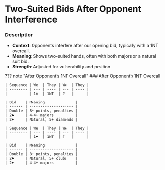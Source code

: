 # Two-Suited Bids After Opponent Interference

### Description

- **Context**: Opponents interfere after our opening bid, typically with a 1NT overcall.
- **Meaning**: Shows two-suited hands, often with both majors or a natural suit bid.
- **Strength**: Adjusted for vulnerability and position.

??? note "After Opponent’s 1NT Overcall"
    ### After Opponent’s 1NT Overcall

    | Sequence | We  | They | We  | They |
    | -------- | --- | ---- | --- | ---- |
    |          | 1♣  | 1NT  | ?   |      |

    | Bid    | Meaning              |
    | ------ | -------------------- |
    | Double | 8+ points, penalties |
    | 2♣     | 4-4+ majors          |
    | 2♦     | Natural, 5+ diamonds |

    | Sequence | We  | They | We  | They |
    | -------- | --- | ---- | --- | ---- |
    |          | 1♦  | 1NT  | ?   |      |

    | Bid    | Meaning              |
    | ------ | -------------------- |
    | Double | 8+ points, penalties |
    | 2♣     | Natural, 5+ clubs    |
    | 2♦     | 4-4+ majors          |